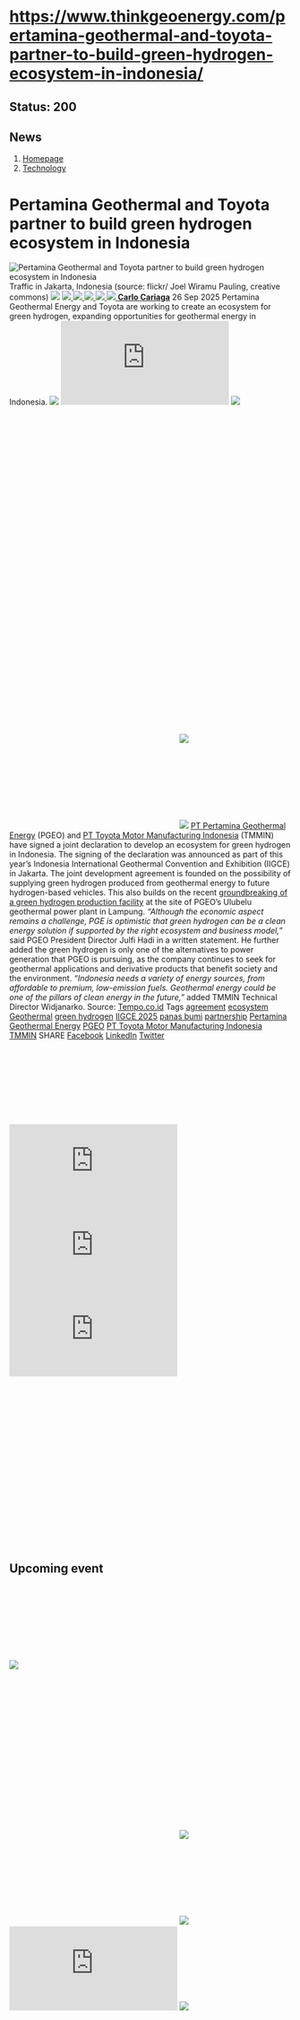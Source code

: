 # https://www.thinkgeoenergy.com/pertamina-geothermal-and-toyota-partner-to-build-green-hydrogen-ecosystem-in-indonesia/

Status: 200
---

## News
  1. [Homepage](https://www.thinkgeoenergy.com "Homepage")
  2. [Technology](https://www.thinkgeoenergy.com/category/technology/)


# Pertamina Geothermal and Toyota partner to build green hydrogen ecosystem in Indonesia
![Pertamina Geothermal and Toyota partner to build green hydrogen ecosystem in Indonesia](https://www.thinkgeoenergy.com/wp-content/uploads/2015/12/Jakarta_traffic.jpg) Traffic in Jakarta, Indonesia (source: flickr/ Joel Wiramu Pauling, creative commons)
![](https://www.thinkgeoenergy.com/wp-content/themes/tge/img/email-black-envelope-shape.png)
[ ![](https://www.thinkgeoenergy.com/wp-content/themes/tge/img/printer-tool-or-interface-symbol-for-print-button.png) ](https://www.thinkgeoenergy.com/pertamina-geothermal-and-toyota-partner-to-build-green-hydrogen-ecosystem-in-indonesia/)
[ ![](https://www.thinkgeoenergy.com/wp-content/themes/tge/img/social_twitter_100.jpg) ](https://x.com/thinkgeoenergy)
[ ![](https://www.thinkgeoenergy.com/wp-content/themes/tge/img/social_linkedin_100.png) ](javascript:void\(0\))
[ ![](https://www.thinkgeoenergy.com/wp-content/themes/tge/img/social_facebook_100.png) ](javascript:void\(0\))
[ ![](https://www.thinkgeoenergy.com/wp-content/uploads/2022/10/Carlo-new-photo-100x100.jpg) ](https://www.thinkgeoenergy.com/author/ccariaga/) [**Carlo Cariaga**](https://www.thinkgeoenergy.com/author/ccariaga/) 26 Sep 2025
Pertamina Geothermal Energy and Toyota are working to create an ecosystem for green hydrogen, expanding opportunities for geothermal energy in Indonesia.
[![](https://ads.thinkgeoenergy.com/images/dca4070464939a2994a515a77c380b1d.jpg)](https://ads.thinkgeoenergy.com/delivery/cl.php?bannerid=104&zoneid=38&sig=f79e1f308a08e7f3fa2725a083b0d3bc40b8650dbb1914d4332a8185b9ccc243&oadest=http%3A%2F%2Fexergy-orc.com%2F%3F%26utm_source%3Dthink%2Bgeo%2Benergy%26utm_medium%3Ddisplay%26utm_campaign%3Dthink%2Bgeo%2Benergy%2Bwebsite%2Badvertising)
![](https://ads.thinkgeoenergy.com/delivery/lg.php?bannerid=104&campaignid=1&zoneid=38&loc=https%3A%2F%2Fwww.thinkgeoenergy.com%2Fpertamina-geothermal-and-toyota-partner-to-build-green-hydrogen-ecosystem-in-indonesia%2F&cb=9261f60052)
[![](https://ads.thinkgeoenergy.com/images/4a3e2b3141477f469c9a365f6184a480.png)](https://ads.thinkgeoenergy.com/delivery/cl.php?bannerid=311&zoneid=39&sig=b3b3d564f7cfc242743c8edd9b7152f22a78ac6197d7f92e4cc0e73ca373289a&oadest=https%3A%2F%2Fwww.orcan-energy.com%2Fen%2F%3F%26utm_source%3Dthink%2Bgeo%2Benergy%26utm_medium%3Ddisplay%26utm_campaign%3Dthink%2Bgeo%2Benergy%2Bwebsite%2Badvertising)
![](https://ads.thinkgeoenergy.com/delivery/lg.php?bannerid=311&campaignid=1&zoneid=39&loc=https%3A%2F%2Fwww.thinkgeoenergy.com%2Fpertamina-geothermal-and-toyota-partner-to-build-green-hydrogen-ecosystem-in-indonesia%2F&cb=44c6a9dc66)
[![](https://ads.thinkgeoenergy.com/delivery/avw.php?zoneid=144&cb=0&n=a886266d)](https://ads.thinkgeoenergy.com/delivery/ck.php?n=a886266d&cb=0)
[![](https://ads.thinkgeoenergy.com/delivery/avw.php?zoneid=34&cb=0&n=a62ebb80)](https://ads.thinkgeoenergy.com/delivery/ck.php?n=a62ebb80&cb=0)
[![](https://ads.thinkgeoenergy.com/delivery/avw.php?zoneid=10&cb=0&n=ada237ed)](https://ads.thinkgeoenergy.com/delivery/ck.php?n=ada237ed&cb=0)
[![](https://ads.thinkgeoenergy.com/images/7e7c5bb8120b56faf9b98b6dd42a99e2.jpg)](https://ads.thinkgeoenergy.com/delivery/cl.php?bannerid=344&zoneid=136&sig=389321ea0439c998e1c90556efa5afb39da14ba04d90740966d794f512de5dbc&oadest=https%3A%2F%2Fwww.slb.com%2Fproducts-and-services%2Fscaling-new-energy-systems%2Fgeothermal%2Fgeothermal-consulting-services%3Futm_medium%3Dpaid%26utm_term%3Dbanner-ad%26utm_campaign%3D2025-geothermex-consulting-services-awareness)
![](https://ads.thinkgeoenergy.com/delivery/lg.php?bannerid=344&campaignid=1&zoneid=136&loc=https%3A%2F%2Fwww.thinkgeoenergy.com%2Fpertamina-geothermal-and-toyota-partner-to-build-green-hydrogen-ecosystem-in-indonesia%2F&cb=827f82faf9)
![](https://www.thinkgeoenergy.com/wp-content/uploads/2024/12/IIGCE-2025-narrow-banner-1024x273.jpg)
[PT Pertamina Geothermal Energy](https://www.pge.pertamina.com/) (PGEO) and [PT Toyota Motor Manufacturing Indonesia](https://www.toyota.co.id/) (TMMIN) have signed a joint declaration to develop an ecosystem for green hydrogen in Indonesia. The signing of the declaration was announced as part of this year’s Indonesia International Geothermal Convention and Exhibition (IIGCE) in Jakarta.
The joint development agreement is founded on the possibility of supplying green hydrogen produced from geothermal energy to future hydrogen-based vehicles. This also builds on the recent [groundbreaking of a green hydrogen production facility](https://www.thinkgeoenergy.com/pertamina-starts-construction-of-green-hydrogen-pilot-plant-at-ulubelu-geothermal-site-indonesia/) at the site of PGEO’s Ulubelu geothermal power plant in Lampung.
_“Although the economic aspect remains a challenge, PGE is optimistic that green hydrogen can be a clean energy solution if supported by the right ecosystem and business model,”_ said PGEO President Director Julfi Hadi in a written statement. He further added the green hydrogen is only one of the alternatives to power generation that PGEO is pursuing, as the company continues to seek for geothermal applications and derivative products that benefit society and the environment.
_“Indonesia needs a variety of energy sources, from affordable to premium, low-emission fuels. Geothermal energy could be one of the pillars of clean energy in the future,”_ added TMMIN Technical Director Widjanarko.
Source: [Tempo.co.id](https://www.tempo.co/ekonomi/pertamina-geothermal-energy-gandeng-toyota-bangun-ekosistem-hidrogen-hijau-di-indonesia-2072928)
Tags
[agreement](https://www.thinkgeoenergy.com/tag/agreement/) [ecosystem](https://www.thinkgeoenergy.com/tag/ecosystem/) [Geothermal](https://www.thinkgeoenergy.com/tag/geothermal/) [green hydrogen](https://www.thinkgeoenergy.com/tag/green-hydrogen/) [IIGCE 2025](https://www.thinkgeoenergy.com/tag/iigce-2025/) [panas bumi](https://www.thinkgeoenergy.com/tag/panas-bumi/) [partnership](https://www.thinkgeoenergy.com/tag/partnership/) [Pertamina Geothermal Energy](https://www.thinkgeoenergy.com/tag/pertamina-geothermal-energy/) [PGEO](https://www.thinkgeoenergy.com/tag/pgeo/) [PT Toyota Motor Manufacturing Indonesia](https://www.thinkgeoenergy.com/tag/pt-toyota-motor-manufacturing-indonesia/) [TMMIN](https://www.thinkgeoenergy.com/tag/tmmin/)
SHARE
[Facebook](javascript:void\(0\))
[LinkedIn](javascript:void\(0\))
[Twitter](javascript:void\(0\))
[![](https://ads.thinkgeoenergy.com/delivery/avw.php?zoneid=40&cb=0&n=af91e151)](https://ads.thinkgeoenergy.com/delivery/ck.php?n=af91e151&cb=0)
[![](https://ads.thinkgeoenergy.com/delivery/avw.php?zoneid=41&cb=0&n=a7dfda8b)](https://ads.thinkgeoenergy.com/delivery/ck.php?n=a7dfda8b&cb=0)
[![](https://ads.thinkgeoenergy.com/delivery/avw.php?zoneid=147&cb=0&n=a90740cd)](https://ads.thinkgeoenergy.com/delivery/ck.php?n=a90740cd&cb=0)
[![](https://ads.thinkgeoenergy.com/delivery/avw.php?zoneid=21&cb=0&n=a02718af)](https://ads.thinkgeoenergy.com/delivery/ck.php?n=a02718af&cb=0)
[![](https://ads.thinkgeoenergy.com/delivery/avw.php?zoneid=22&cb=0&n=af71fb28)](https://ads.thinkgeoenergy.com/delivery/ck.php?n=af71fb28&cb=0)
[![](https://ads.thinkgeoenergy.com/delivery/avw.php?zoneid=23&cb=0&n=a4159bf3)](https://ads.thinkgeoenergy.com/delivery/ck.php?n=a4159bf3&cb=0)
## Upcoming event
[![](https://www.thinkgeoenergy.com/pertamina-geothermal-and-toyota-partner-to-build-green-hydrogen-ecosystem-in-indonesia/)](https://www.thinkgeoenergy.com/pertamina-geothermal-and-toyota-partner-to-build-green-hydrogen-ecosystem-in-indonesia/)
[![](https://ads.thinkgeoenergy.com/delivery/avw.php?zoneid=35&cb=0&n=ac8caac7)](https://ads.thinkgeoenergy.com/delivery/ck.php?n=ac8caac7&cb=0)
[![](https://ads.thinkgeoenergy.com/delivery/avw.php?zoneid=36&cb=0&n=a19b6bc8)](https://ads.thinkgeoenergy.com/delivery/ck.php?n=a19b6bc8&cb=0)
[![](https://ads.thinkgeoenergy.com/delivery/avw.php?zoneid=37&cb=0&n=ae3fd23e)](https://ads.thinkgeoenergy.com/delivery/ck.php?n=ae3fd23e&cb=0)
[![](https://ads.thinkgeoenergy.com/images/476eb28404bc7209c844fbfbd47b5d28.jpg)](https://ads.thinkgeoenergy.com/delivery/cl.php?bannerid=35&zoneid=2&sig=a917c6c0f2e3da26dbab140583e33f79f4282700f22311e51efeddd8c441792a&oadest=http%3A%2F%2Fexergy-orc.com%2F%3F%26utm_source%3Dthink%2Bgeo%2Benergy%26utm_medium%3Ddisplay%26utm_campaign%3Dthink%2Bgeo%2Benergy%2Bwebsite%2Badvertising)
![](https://ads.thinkgeoenergy.com/delivery/lg.php?bannerid=35&campaignid=1&zoneid=2&loc=https%3A%2F%2Fwww.thinkgeoenergy.com%2Fpertamina-geothermal-and-toyota-partner-to-build-green-hydrogen-ecosystem-in-indonesia%2F&cb=560cc046ab)
[![](https://ads.thinkgeoenergy.com/images/a62b7481c7116f0aac3d58406ab9fb81.png)](https://ads.thinkgeoenergy.com/delivery/cl.php?bannerid=310&zoneid=3&sig=b88a8bde13e9b9d2a9b95000271f9f6e7b2a7129c09729a3226591ce0274baaf&oadest=https%3A%2F%2Fwww.orcan-energy.com%2Fen%2F%3F%26utm_source%3Dthink%2Bgeo%2Benergy%26utm_medium%3Ddisplay%26utm_campaign%3Dthink%2Bgeo%2Benergy%2Bwebsite%2Badvertising)
![](https://ads.thinkgeoenergy.com/delivery/lg.php?bannerid=310&campaignid=1&zoneid=3&loc=https%3A%2F%2Fwww.thinkgeoenergy.com%2Fpertamina-geothermal-and-toyota-partner-to-build-green-hydrogen-ecosystem-in-indonesia%2F&cb=13d8665ab1)
[![](https://ads.thinkgeoenergy.com/images/0e10b6913875ac647e4efda896a463fd.jpg)](https://ads.thinkgeoenergy.com/delivery/cl.php?bannerid=343&zoneid=135&sig=da665187dcfafa7fb1e532b32d330868e2d71fa7ea128dc6ab851700129ef51c&oadest=https%3A%2F%2Fwww.slb.com%2Fproducts-and-services%2Fscaling-new-energy-systems%2Fgeothermal%2Fgeothermal-consulting-services%3Futm_medium%3Dpaid%26utm_term%3Dbanner-ad%26utm_campaign%3D2025-geothermex-consulting-services-awareness)
![](https://ads.thinkgeoenergy.com/delivery/lg.php?bannerid=343&campaignid=1&zoneid=135&loc=https%3A%2F%2Fwww.thinkgeoenergy.com%2Fpertamina-geothermal-and-toyota-partner-to-build-green-hydrogen-ecosystem-in-indonesia%2F&cb=5e309fb02a)
[![](https://ads.thinkgeoenergy.com/delivery/avw.php?zoneid=12&cb=0&n=a5182671)](https://ads.thinkgeoenergy.com/delivery/ck.php?n=a5182671&cb=0)
[![](https://ads.thinkgeoenergy.com/delivery/avw.php?zoneid=13&cb=0&n=a2c2aee1)](https://ads.thinkgeoenergy.com/delivery/ck.php?n=a2c2aee1&cb=0)
[![](https://ads.thinkgeoenergy.com/delivery/avw.php?zoneid=146&cb=0&n=a962a961)](https://ads.thinkgeoenergy.com/delivery/ck.php?n=a962a961&cb=0)
[![](https://ads.thinkgeoenergy.com/images/b2d37bc1f3a527628eaa8da73d21b04b.jpg)](https://ads.thinkgeoenergy.com/delivery/cl.php?bannerid=299&zoneid=148&sig=2233177e813097d19db2b291bfe270ff094861549c2805cb616fb1ee6e2dffc0&oadest=https%3A%2F%2Finco-drilling.com%2F%3F%26utm_source%3Dthink%2Bgeo%2Benergy%26utm_medium%3Ddisplay%26utm_campaign%3Dthink%2Bgeo%2Benergy%2Bwebsite%2Badvertising)
![](https://ads.thinkgeoenergy.com/delivery/lg.php?bannerid=299&campaignid=1&zoneid=148&loc=https%3A%2F%2Fwww.thinkgeoenergy.com%2Fpertamina-geothermal-and-toyota-partner-to-build-green-hydrogen-ecosystem-in-indonesia%2F&cb=7900a47128)
[![](https://ads.thinkgeoenergy.com/images/e7ebde4d5266b5e376df11bd37a43e9c.jpg)](https://ads.thinkgeoenergy.com/delivery/cl.php?bannerid=300&zoneid=149&sig=1eaf5ad35af15910acd4493452cce8545c2639550551eb67a44c40a5a4b0ceac&oadest=https%3A%2F%2Finco-drilling.com%2F%3F%26utm_source%3Dthink%2Bgeo%2Benergy%26utm_medium%3Ddisplay%26utm_campaign%3Dthink%2Bgeo%2Benergy%2Bwebsite%2Badvertising)
![](https://ads.thinkgeoenergy.com/delivery/lg.php?bannerid=300&campaignid=1&zoneid=149&loc=https%3A%2F%2Fwww.thinkgeoenergy.com%2Fpertamina-geothermal-and-toyota-partner-to-build-green-hydrogen-ecosystem-in-indonesia%2F&cb=7d4c48e3eb)
[![](https://ads.thinkgeoenergy.com/images/c05bbc71b38e913aaddba397f8e88435.gif)](https://ads.thinkgeoenergy.com/delivery/cl.php?bannerid=314&zoneid=150&sig=c88236cc6eca61c691af98066fcf5de828a9bd6b33f84708c43607b27f74ce70&oadest=https%3A%2F%2Fstrydefurther.com%2Findustries%2Flow-cost-low-environmental-impact-exploration-and-monitoring-solutions-for-geothermal-energy-production-2%3F%26utm_source%3Dthink%2Bgeo%2Benergy%26utm_medium%3Ddisplay%26utm_campaign%3Dthink%2Bgeo%2Benergy%2Bwebsite%2Badvertising)
![](https://ads.thinkgeoenergy.com/delivery/lg.php?bannerid=314&campaignid=1&zoneid=150&loc=https%3A%2F%2Fwww.thinkgeoenergy.com%2Fpertamina-geothermal-and-toyota-partner-to-build-green-hydrogen-ecosystem-in-indonesia%2F&cb=da0d4cbf1b)
[![](https://ads.thinkgeoenergy.com/images/8a5a96ea04a2c1fe06a37e11acd687e2.gif)](https://ads.thinkgeoenergy.com/delivery/cl.php?bannerid=315&zoneid=151&sig=5ee8f7a3d59fa5621b76adae024389ccd468674329b65928694e5f0be9840501&oadest=https%3A%2F%2Fstrydefurther.com%2Findustries%2Flow-cost-low-environmental-impact-exploration-and-monitoring-solutions-for-geothermal-energy-production-2%3F%26utm_source%3Dthink%2Bgeo%2Benergy%26utm_medium%3Ddisplay%26utm_campaign%3Dthink%2Bgeo%2Benergy%2Bwebsite%2Badvertising)
![](https://ads.thinkgeoenergy.com/delivery/lg.php?bannerid=315&campaignid=1&zoneid=151&loc=https%3A%2F%2Fwww.thinkgeoenergy.com%2Fpertamina-geothermal-and-toyota-partner-to-build-green-hydrogen-ecosystem-in-indonesia%2F&cb=2143de1502)
### Check out the latest Industry Events & Conferences
[Go to Events](https://www.thinkgeoenergy.com/events)
## Related News
[ ![Geo Dipa signs EPC and ORC supply contracts for Dieng geothermal project, Indonesia](https://www.thinkgeoenergy.com/wp-content/uploads/2025/09/Dieng-EPC-signing-400x187.png) 29 Sep 2025 Geo Dipa signs EPC and ORC supply contracts for Dieng geothermal project, Indonesia ](https://www.thinkgeoenergy.com/geo-dipa-signs-epc-and-power-plant-supply-contracts-for-dieng-geothermal-project-indonesia/)
SHARE
![](https://www.thinkgeoenergy.com/pertamina-geothermal-and-toyota-partner-to-build-green-hydrogen-ecosystem-in-indonesia/) ![](https://www.thinkgeoenergy.com/pertamina-geothermal-and-toyota-partner-to-build-green-hydrogen-ecosystem-in-indonesia/) ![](https://www.thinkgeoenergy.com/pertamina-geothermal-and-toyota-partner-to-build-green-hydrogen-ecosystem-in-indonesia/) ![](https://www.thinkgeoenergy.com/pertamina-geothermal-and-toyota-partner-to-build-green-hydrogen-ecosystem-in-indonesia/)
[ ![Pertamina Geothermal and Toyota partner to build green hydrogen ecosystem in Indonesia](https://www.thinkgeoenergy.com/wp-content/uploads/2015/12/Jakarta_traffic-400x300.jpg) 26 Sep 2025 Pertamina Geothermal and Toyota partner to build green hydrogen ecosystem in Indonesia ](https://www.thinkgeoenergy.com/pertamina-geothermal-and-toyota-partner-to-build-green-hydrogen-ecosystem-in-indonesia/)
SHARE
![](https://www.thinkgeoenergy.com/pertamina-geothermal-and-toyota-partner-to-build-green-hydrogen-ecosystem-in-indonesia/) ![](https://www.thinkgeoenergy.com/pertamina-geothermal-and-toyota-partner-to-build-green-hydrogen-ecosystem-in-indonesia/) ![](https://www.thinkgeoenergy.com/pertamina-geothermal-and-toyota-partner-to-build-green-hydrogen-ecosystem-in-indonesia/) ![](https://www.thinkgeoenergy.com/pertamina-geothermal-and-toyota-partner-to-build-green-hydrogen-ecosystem-in-indonesia/)
[ ![Project InnerSpace launches geothermal cold storage project in India under funding program](https://www.thinkgeoenergy.com/wp-content/uploads/2025/09/Apple_Orchards_Kinnaur-400x267.jpg) 25 Sep 2025 Project InnerSpace launches geothermal cold storage project in India under funding program ](https://www.thinkgeoenergy.com/project-innerspace-launches-geothermal-cold-storage-project-in-india-under-funding-program/)
SHARE
![](https://www.thinkgeoenergy.com/pertamina-geothermal-and-toyota-partner-to-build-green-hydrogen-ecosystem-in-indonesia/) ![](https://www.thinkgeoenergy.com/pertamina-geothermal-and-toyota-partner-to-build-green-hydrogen-ecosystem-in-indonesia/) ![](https://www.thinkgeoenergy.com/pertamina-geothermal-and-toyota-partner-to-build-green-hydrogen-ecosystem-in-indonesia/) ![](https://www.thinkgeoenergy.com/pertamina-geothermal-and-toyota-partner-to-build-green-hydrogen-ecosystem-in-indonesia/)
[ ![First Gen \(EDC\) ventures into Indonesia with geothermal investment strategy](https://www.thinkgeoenergy.com/wp-content/uploads/2024/05/Mount_Gede-Pangrango_South_Face-400x300.jpg) 24 Sep 2025 First Gen (EDC) ventures into Indonesia with geothermal investment strategy ](https://www.thinkgeoenergy.com/first-gen-edc-ventures-into-indonesia-with-geothermal-investment-strategy/)
SHARE
![](https://www.thinkgeoenergy.com/pertamina-geothermal-and-toyota-partner-to-build-green-hydrogen-ecosystem-in-indonesia/) ![](https://www.thinkgeoenergy.com/pertamina-geothermal-and-toyota-partner-to-build-green-hydrogen-ecosystem-in-indonesia/) ![](https://www.thinkgeoenergy.com/pertamina-geothermal-and-toyota-partner-to-build-green-hydrogen-ecosystem-in-indonesia/) ![](https://www.thinkgeoenergy.com/pertamina-geothermal-and-toyota-partner-to-build-green-hydrogen-ecosystem-in-indonesia/)
[ ![India launches geothermal policy, pilots with Iceland and Norway firms](https://www.thinkgeoenergy.com/wp-content/uploads/2021/12/Kinnaur_India-400x300.jpg) 24 Sep 2025 India launches geothermal policy, pilots with Iceland and Norway firms ](https://www.thinkgeoenergy.com/india-launches-geothermal-policy-pilots-with-iceland-and-norway-firms/)
SHARE
![](https://www.thinkgeoenergy.com/pertamina-geothermal-and-toyota-partner-to-build-green-hydrogen-ecosystem-in-indonesia/) ![](https://www.thinkgeoenergy.com/pertamina-geothermal-and-toyota-partner-to-build-green-hydrogen-ecosystem-in-indonesia/) ![](https://www.thinkgeoenergy.com/pertamina-geothermal-and-toyota-partner-to-build-green-hydrogen-ecosystem-in-indonesia/) ![](https://www.thinkgeoenergy.com/pertamina-geothermal-and-toyota-partner-to-build-green-hydrogen-ecosystem-in-indonesia/)
[ ![EDC plans upgrades for Leyte geothermal plants](https://www.thinkgeoenergy.com/wp-content/uploads/2018/01/Palinpinon_geothermalplant_Philippines_s-400x266.jpg) 24 Sep 2025 EDC plans upgrades for Leyte geothermal plants ](https://www.thinkgeoenergy.com/edc-plans-upgrades-for-leyte-geothermal-plants/)
SHARE
![](https://www.thinkgeoenergy.com/pertamina-geothermal-and-toyota-partner-to-build-green-hydrogen-ecosystem-in-indonesia/) ![](https://www.thinkgeoenergy.com/pertamina-geothermal-and-toyota-partner-to-build-green-hydrogen-ecosystem-in-indonesia/) ![](https://www.thinkgeoenergy.com/pertamina-geothermal-and-toyota-partner-to-build-green-hydrogen-ecosystem-in-indonesia/) ![](https://www.thinkgeoenergy.com/pertamina-geothermal-and-toyota-partner-to-build-green-hydrogen-ecosystem-in-indonesia/)
[ ![EDC mobilizes rig for exploration drilling at Amacan geothermal site, Philippines](https://www.thinkgeoenergy.com/wp-content/uploads/2025/09/Tagumcity_highway-400x267.jpg) 22 Sep 2025 EDC mobilizes rig for exploration drilling at Amacan geothermal site, Philippines ](https://www.thinkgeoenergy.com/edc-mobilizes-rig-for-exploration-drilling-at-amacan-geothermal-site-philippines/)
SHARE
![](https://www.thinkgeoenergy.com/pertamina-geothermal-and-toyota-partner-to-build-green-hydrogen-ecosystem-in-indonesia/) ![](https://www.thinkgeoenergy.com/pertamina-geothermal-and-toyota-partner-to-build-green-hydrogen-ecosystem-in-indonesia/) ![](https://www.thinkgeoenergy.com/pertamina-geothermal-and-toyota-partner-to-build-green-hydrogen-ecosystem-in-indonesia/) ![](https://www.thinkgeoenergy.com/pertamina-geothermal-and-toyota-partner-to-build-green-hydrogen-ecosystem-in-indonesia/)
[ ![Webinar – Prospects for mine-based geothermal energy in Australia, 25 September 2025](https://www.thinkgeoenergy.com/wp-content/uploads/2025/09/Webinar-Mine-based-geothermal-400x240.jpg) 22 Sep 2025 Webinar – Prospects for mine-based geothermal energy in Australia, 25 September 2025 ](https://www.thinkgeoenergy.com/webinar-prospects-for-mine-based-geothermal-energy-in-australia-25-september-2025/)
SHARE
![](https://www.thinkgeoenergy.com/pertamina-geothermal-and-toyota-partner-to-build-green-hydrogen-ecosystem-in-indonesia/) ![](https://www.thinkgeoenergy.com/pertamina-geothermal-and-toyota-partner-to-build-green-hydrogen-ecosystem-in-indonesia/) ![](https://www.thinkgeoenergy.com/pertamina-geothermal-and-toyota-partner-to-build-green-hydrogen-ecosystem-in-indonesia/) ![](https://www.thinkgeoenergy.com/pertamina-geothermal-and-toyota-partner-to-build-green-hydrogen-ecosystem-in-indonesia/)
[ ![Indonesian Government sets direction for geothermal growth at IIGCE 2025](https://www.thinkgeoenergy.com/wp-content/uploads/2025/09/IIGCE-Bahlil-400x264.jpeg) 19 Sep 2025 Indonesian Government sets direction for geothermal growth at IIGCE 2025 ](https://www.thinkgeoenergy.com/indonesian-government-sets-direction-for-geothermal-growth-at-iigce-2025/)
SHARE
![](https://www.thinkgeoenergy.com/pertamina-geothermal-and-toyota-partner-to-build-green-hydrogen-ecosystem-in-indonesia/) ![](https://www.thinkgeoenergy.com/pertamina-geothermal-and-toyota-partner-to-build-green-hydrogen-ecosystem-in-indonesia/) ![](https://www.thinkgeoenergy.com/pertamina-geothermal-and-toyota-partner-to-build-green-hydrogen-ecosystem-in-indonesia/) ![](https://www.thinkgeoenergy.com/pertamina-geothermal-and-toyota-partner-to-build-green-hydrogen-ecosystem-in-indonesia/)
[ ![Ormat and PT SMI explore financing options for geothermal projects in Indonesia](https://www.thinkgeoenergy.com/wp-content/uploads/2025/09/PT-SMI-Ormat-IIGCE-2025-400x240.jpg) 18 Sep 2025 Ormat and PT SMI explore financing options for geothermal projects in Indonesia ](https://www.thinkgeoenergy.com/ormat-and-pt-smi-explore-financing-options-for-geothermal-projects-in-indonesia/)
SHARE
![](https://www.thinkgeoenergy.com/pertamina-geothermal-and-toyota-partner-to-build-green-hydrogen-ecosystem-in-indonesia/) ![](https://www.thinkgeoenergy.com/pertamina-geothermal-and-toyota-partner-to-build-green-hydrogen-ecosystem-in-indonesia/) ![](https://www.thinkgeoenergy.com/pertamina-geothermal-and-toyota-partner-to-build-green-hydrogen-ecosystem-in-indonesia/) ![](https://www.thinkgeoenergy.com/pertamina-geothermal-and-toyota-partner-to-build-green-hydrogen-ecosystem-in-indonesia/)
[ ![Medco starts exploration drilling at Bonjol geothermal site in Indonesia](https://www.thinkgeoenergy.com/wp-content/uploads/2025/09/Medco-Bonjol-400x267.jpg) 17 Sep 2025 Medco starts exploration drilling at Bonjol geothermal site in Indonesia ](https://www.thinkgeoenergy.com/medco-starts-exploration-drilling-at-bonjol-geothermal-site-in-indonesia/)
SHARE
![](https://www.thinkgeoenergy.com/pertamina-geothermal-and-toyota-partner-to-build-green-hydrogen-ecosystem-in-indonesia/) ![](https://www.thinkgeoenergy.com/pertamina-geothermal-and-toyota-partner-to-build-green-hydrogen-ecosystem-in-indonesia/) ![](https://www.thinkgeoenergy.com/pertamina-geothermal-and-toyota-partner-to-build-green-hydrogen-ecosystem-in-indonesia/) ![](https://www.thinkgeoenergy.com/pertamina-geothermal-and-toyota-partner-to-build-green-hydrogen-ecosystem-in-indonesia/)
[ ![India publishes National Policy setting a framework for geothermal development](https://www.thinkgeoenergy.com/wp-content/uploads/2025/09/Kheerganga_is_a_pious_hot_water_spring_Himachal_India-400x225.jpg) 17 Sep 2025 India publishes National Policy setting a framework for geothermal development ](https://www.thinkgeoenergy.com/india-publishes-national-policy-setting-a-framework-for-geothermal-development/)
SHARE
![](https://www.thinkgeoenergy.com/pertamina-geothermal-and-toyota-partner-to-build-green-hydrogen-ecosystem-in-indonesia/) ![](https://www.thinkgeoenergy.com/pertamina-geothermal-and-toyota-partner-to-build-green-hydrogen-ecosystem-in-indonesia/) ![](https://www.thinkgeoenergy.com/pertamina-geothermal-and-toyota-partner-to-build-green-hydrogen-ecosystem-in-indonesia/) ![](https://www.thinkgeoenergy.com/pertamina-geothermal-and-toyota-partner-to-build-green-hydrogen-ecosystem-in-indonesia/)
[](https://www.thinkgeoenergy.com/pertamina-geothermal-and-toyota-partner-to-build-green-hydrogen-ecosystem-in-indonesia/) [](https://www.thinkgeoenergy.com/pertamina-geothermal-and-toyota-partner-to-build-green-hydrogen-ecosystem-in-indonesia/)
[![](https://ads.thinkgeoenergy.com/images/eacfb4973619c36e88404f2b367e4f06.jpg)](https://ads.thinkgeoenergy.com/delivery/cl.php?bannerid=259&zoneid=145&sig=b29592330aee2868e962b21920aed234739ce8009449f8ebb80c20e0ae6a7231&oadest=https%3A%2F%2Fwww.jrgenergy.com%2F%3F%26utm_source%3Dthink%2Bgeo%2Benergy%26utm_medium%3Ddisplay%26utm_campaign%3Dthink%2Bgeo%2Benergy%2Bwebsite%2Badvertising)
![](https://ads.thinkgeoenergy.com/delivery/lg.php?bannerid=259&campaignid=1&zoneid=145&loc=https%3A%2F%2Fwww.thinkgeoenergy.com%2Fpertamina-geothermal-and-toyota-partner-to-build-green-hydrogen-ecosystem-in-indonesia%2F&cb=b03ae29d90)
[![](https://ads.thinkgeoenergy.com/images/41406b95b88864e0758fc238260291b4.jpg)](https://ads.thinkgeoenergy.com/delivery/cl.php?bannerid=261&zoneid=152&sig=7ccc20cb02a155ba32ccf3a8b531d9d17da1a7c711ab999c04b9c70dc64d357c&oadest=https%3A%2F%2Fwww.jrgenergy.com%2F%3F%26utm_source%3Dthink%2Bgeo%2Benergy%26utm_medium%3Ddisplay%26utm_campaign%3Dthink%2Bgeo%2Benergy%2Bwebsite%2Badvertising)
![](https://ads.thinkgeoenergy.com/delivery/lg.php?bannerid=261&campaignid=1&zoneid=152&loc=https%3A%2F%2Fwww.thinkgeoenergy.com%2Fpertamina-geothermal-and-toyota-partner-to-build-green-hydrogen-ecosystem-in-indonesia%2F&cb=0362f903be)
[![](https://ads.thinkgeoenergy.com/images/d43f23414ac0635c1f8442c9beba9fde.jpg)](https://ads.thinkgeoenergy.com/delivery/cl.php?bannerid=260&zoneid=153&sig=f00735bf447cb3ee92d64f28be388ff23638991acb61e6a64df85105fb87c686&oadest=https%3A%2F%2Fwww.jrgenergy.com%2F%3F%26utm_source%3Dthink%2Bgeo%2Benergy%26utm_medium%3Ddisplay%26utm_campaign%3Dthink%2Bgeo%2Benergy%2Bwebsite%2Badvertising)
![](https://ads.thinkgeoenergy.com/delivery/lg.php?bannerid=260&campaignid=1&zoneid=153&loc=https%3A%2F%2Fwww.thinkgeoenergy.com%2Fpertamina-geothermal-and-toyota-partner-to-build-green-hydrogen-ecosystem-in-indonesia%2F&cb=ceb51efec9)
[ ![](https://www.thinkgeoenergy.com/wp-content/themes/tge/img/logos/logo.png) ](https://www.thinkgeoenergy.com/pertamina-geothermal-and-toyota-partner-to-build-green-hydrogen-ecosystem-in-indonesia/)
  * Follow Think GeoEnergy
  * [ ![](https://www.thinkgeoenergy.com/wp-content/themes/tge/img/icons/facebook-icon.png) ](https://www.facebook.com/thinkgeoenergy)
  * [ ![](https://www.thinkgeoenergy.com/wp-content/themes/tge/img/icons/instagram.png) ](https://www.instagram.com/thinkgeoenergy/?hl=en)
  * [ ![](https://www.thinkgeoenergy.com/wp-content/themes/tge/img/icons/in.png) ](http://www.linkedin.com/groups?gid=1960587&trk=myg_ugrp_ovr)
  * [ ![](https://www.thinkgeoenergy.com/wp-content/themes/tge/img/icons/twitter_x_icon.png) ](https://x.com/thinkgeoenergy)
  * [ ![](https://www.thinkgeoenergy.com/wp-content/themes/tge/img/icons/YT.png) ](https://www.youtube.com/channel/UCvRx_SSV897Nm4e7NQbt5vQ)


  * [About Us](https://www.thinkgeoenergy.com/about/)
  * [Terms & Condition](https://www.thinkgeoenergy.com/about/terms-conditions/)
  * [Privacy Policy](https://www.thinkgeoenergy.com/about/privacy-policy/)
  * [Advertisement](https://www.thinkgeoenergy.com/advertisement/)
  * [Our Advertisers](https://www.thinkgeoenergy.com/our-advertisers/)
  * [Support](https://www.thinkgeoenergy.com/support-us/)


### Subscribe to our Newsletter
  * [ENGLISH](https://www.thinkgeoenergy.com/)
  * [EN ESPAÑOL](http://www.piensageotermia.com/)
  * [IN TURKISH](http://www.jeotermalhaberler.com/)


All rights reserved. © ThinkGeoEnergy ehf. 2025 
We use cookies on our website to give you the most relevant experience by remembering your preferences and repeat visits. By clicking “Accept”, you consent to the use of ALL the cookies.
Cookie settings[ACCEPT](https://www.thinkgeoenergy.com/pertamina-geothermal-and-toyota-partner-to-build-green-hydrogen-ecosystem-in-indonesia/)
Manage consent
Close
#### Privacy Overview
This website uses cookies to improve your experience while you navigate through the website. Out of these, the cookies that are categorized as necessary are stored on your browser as they are essential for the working of basic functionalities of the ...
Necessary 
Necessary
Always Enabled
Necessary cookies are absolutely essential for the website to function properly. This category only includes cookies that ensures basic functionalities and security features of the website. These cookies do not store any personal information. 
Non-necessary 
Non-necessary
Any cookies that may not be particularly necessary for the website to function and is used specifically to collect user personal data via analytics, ads, other embedded contents are termed as non-necessary cookies. It is mandatory to procure user consent prior to running these cookies on your website. 
SAVE & ACCEPT
[ Go to mobile version ](https://www.thinkgeoenergy.com/pertamina-geothermal-and-toyota-partner-to-build-green-hydrogen-ecosystem-in-indonesia/?amp=1)
